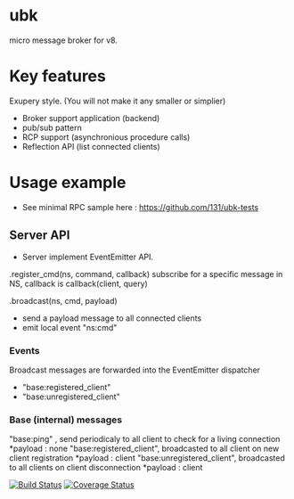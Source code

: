 # ubk
micro message broker for v8.

# Key features
Exupery style. (You will not make it any smaller or simplier)

* Broker support application (backend) 
* pub/sub pattern
* RCP support (asynchronious procedure calls)
* Reflection API (list connected clients)


# Usage example
* See minimal RPC sample here : https://github.com/131/ubk-tests


## Server API
 * Server implement EventEmitter API.

.register_cmd(ns, command, callback)
  subscribe for a specific message in NS, callback is callback(client, query)

.broadcast(ns, cmd, payload)
  * send a payload message to all connected clients
  * emit local event "ns:cmd" 

### Events
  Broadcast messages are forwarded into the EventEmitter dispatcher
  * "base:registered_client"
  * "base:unregistered_client"


### Base (internal) messages
  "base:ping" , send periodicaly to all client to check for a living connection
    *payload : none
  "base:registered_client", broadcasted to all client on new client registration
    *payload : client
  "base:unregistered_client", broadcasted to all clients on client disconnection
    *payload : client


[![Build Status](https://travis-ci.org/131/ubk.svg?branch=master)](https://travis-ci.org/131/ubk)
[![Coverage Status](https://coveralls.io/repos/github/131/ubk/badge.svg?branch=master)](https://coveralls.io/github/131/ubk?branch=master)
